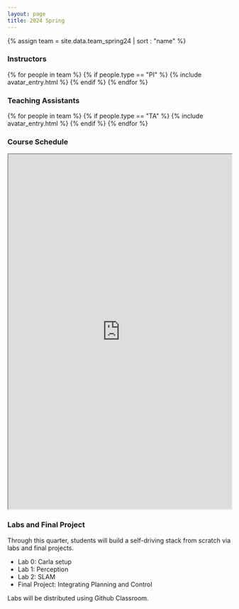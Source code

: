 ```yaml
---
layout: page
title: 2024 Spring
---
```


{% assign team = site.data.team_spring24 | sort : "name" %}

### Instructors

<div class="clearfix">
{% for people in team %} 
    {% if people.type == "PI" %} 
        {% include avatar_entry.html %} 
    {% endif %} 
{% endfor %}
</div>

### Teaching Assistants
<div class="clearfix">
{% for people in team %} 
    {% if people.type == "TA" %} 
        {% include avatar_entry.html %} 
    {% endif %} 
{% endfor %}
</div>

### Course Schedule

<iframe style="width:100%; height:800px; overflow:hidden" src="https://docs.google.com/spreadsheets/d/e/2PACX-1vS_n-f6PtU7thn8i-sf3Ls5JOiRVijI63tMhFGGKuxjAuDWMEmqp4iI_wW7gBbFRVgxhnP5eSXZ2Och/pubhtml?gid=0&amp;single=true&amp;widget=true&amp;headers=false"></iframe>

### Labs and Final Project
Through this quarter, students will build a self-driving stack from scratch via labs and final projects.

- Lab 0: Carla setup
- Lab 1: Perception
- Lab 2: SLAM
- Final Project: Integrating Planning and Control

Labs will be distributed using Github Classroom.